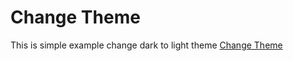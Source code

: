 # Change Theme
This is simple example change dark to light theme
[Change Theme](https://danaka123.github.io/Change-Theme/)
